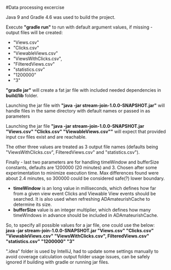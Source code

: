 #Data processing excercise

Java 9 and Gradle 4.6 was used to build the project. 

Execute **"gradle run"**  to run with default argument values, if missing - output files will be created: 
* "Views.csv" 
* "Clicks.csv" 
* "ViewableViews.csv" 
* "ViewsWithClicks.csv", 
* "FilteredViews.csv" 
* "statistics.csv" 
* "1200000" 
* "3"  

**"gradle jar"** will create a fat jar file with included needed dependencies in **build/lib** folder. 

Launching the jar file with **"java -jar stream-join-1.0.0-SNAPSHOT.jar"** will handle files in the same directory with default names or passed in as parameters

Launching the jar file **"java -jar stream-join-1.0.0-SNAPSHOT.jar "Views.csv" "Clicks.csv" "ViewableViews.csv""** will expect that provided input csv files exist and are reachable.

The other three values are treated as 3 output file names (defaults being "ViewsWithClicks.csv", FilteredViews.csv" and "statistics.csv").

Finally - last two parameters are for handling timeWindow and bufferSize constants, defaults are 1200000 (20 minutes) and 3. Chosen after some experimentation to minimize execution time. Max differences found were about 2.4 minutes, so 300000 could be considered safe(?) lower boundary.
* **timeWindow** is an long value in milliseconds, which defines how far from a given view event Clicks and Viewable View events should be searched. It is also used when refreshing ADAmateurishCache to determine its size.
* **bufferSize** value is an integer multiplier, which defines how many timeWindows in advance should be included in ADAmateurishCache.

So, to specify all possible values for a jar file, one could use the below:  
**java -jar stream-join-1.0.0-SNAPSHOT.jar "Views.csv" "Clicks.csv" "ViewableViews.csv" "ViewsWithClicks.csv", FilteredViews.csv" "statistics.csv" "1200000" "3"**

".idea" folder is used by IntelliJ, had to update some settings manually to avoid coverage calculation output folder usage issues, can be safely ignored if building with gradle or running jar files.